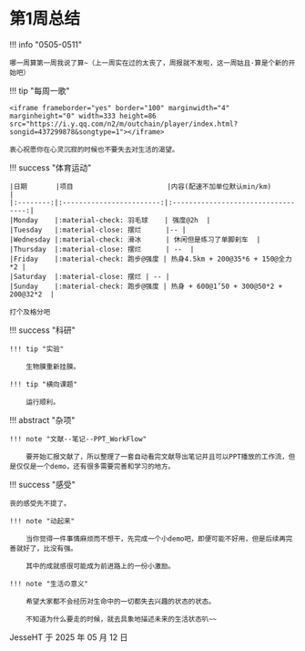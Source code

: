 # 第1周总结

!!! info "0505-0511"

    哪一周算第一周我说了算~（上一周实在过的太丧了，周报就不发啦，这一周姑且·算是个新的开始吧）
    
!!! tip "每周一歌"

    <iframe frameborder="yes" border="100" marginwidth="4" marginheight="0" width=333 height=86 src="https://i.y.qq.com/n2/m/outchain/player/index.html?songid=437299878&songtype=1"></iframe>

    衷心祝愿你在心灵沉寂的时候也不要失去对生活的渴望。
    
!!! success "体育运动"

    |日期       |项目                       |内容(配速不加单位默认min/km)           |
    |:--------:|:------------------------:|:----------------------------------:|
    |Monday    |:material-check: 羽毛球    | 强度@2h  |
    |Tuesday   |:material-close: 摆烂      |-- |
    |Wednesday |:material-check: 滑冰      | 休闲但是练习了单脚刹车  |
    |Thursday  |:material-close: 摆烂      | --  |
    |Friday    |:material-check: 跑步@强度 | 热身4.5km + 200@35*6 + 150@全力*2 |
    |Saturday  |:material-close: 摆烂 | -- |
    |Sunday    |:material-check: 跑步@强度 | 热身 + 600@1’50 + 300@50*2 + 200@32*2  |

    打个及格分吧

!!! success "科研"

    !!! tip "实验"
    
        生物膜重新挂膜。

    !!! tip "横向课题"

        运行顺利。

!!! abstract "杂项"

    !!! note "文献--笔记--PPT_WorkFlow"

        要开始汇报文献了，所以整理了一套自动看完文献导出笔记并且可以PPT播放的工作流，但是仅仅是一个demo，还有很多需要完善和学习的地方。

!!! success "感受"

    丧的感受先不提了。

    !!! note "动起来"
        
        当你觉得一件事情麻烦而不想干，先完成一个小demo吧，即便可能不好用，但是后续再完善就好了，比没有强。

        其中的成就感很可能成为前进路上的一份小激励。
    
    !!! note "生活の意义"

        希望大家都不会经历对生命中的一切都失去兴趣的状态的状态。

        不知道为什么要走的时候，就去具象地描述未来的生活状态叭~~

JesseHT 于 2025 年 05 月 12 日
